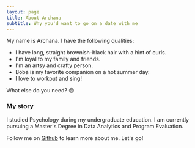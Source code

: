 ```yaml
---
layout: page
title: About Archana
subtitle: Why you'd want to go on a date with me
---
```


My name is Archana. I have the following qualities:

- I have long, straight brownish-black hair with a hint of curls.
- I'm loyal to my family and friends.
- I'm an artsy and crafty person.
- Boba is my favorite companion on a hot summer day.
- I love to workout and sing!


What else do you need? :smile:

### My story

I studied Psychology during my undergraduate education. I am currently pursuing a Master's Degree in Data Analytics and Program Evaluation.

Follow me on [Github](https://github.com/Niagara1000) to learn more about me. Let's go!
